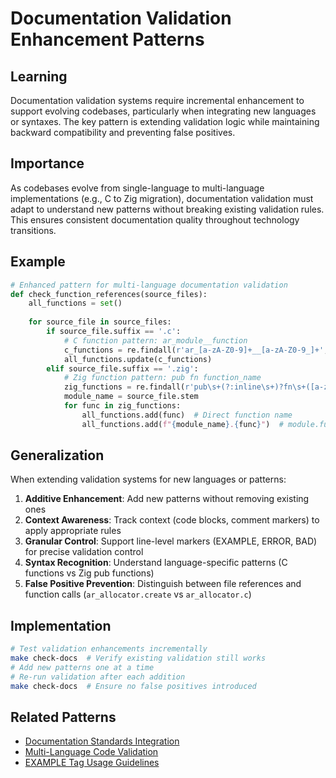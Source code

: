 # Documentation Validation Enhancement Patterns

## Learning
Documentation validation systems require incremental enhancement to support evolving codebases, particularly when integrating new languages or syntaxes. The key pattern is extending validation logic while maintaining backward compatibility and preventing false positives.

## Importance
As codebases evolve from single-language to multi-language implementations (e.g., C to Zig migration), documentation validation must adapt to understand new patterns without breaking existing validation rules. This ensures consistent documentation quality throughout technology transitions.

## Example
```python
# Enhanced pattern for multi-language documentation validation
def check_function_references(source_files):
    all_functions = set()
    
    for source_file in source_files:
        if source_file.suffix == '.c':
            # C function pattern: ar_module__function
            c_functions = re.findall(r'ar_[a-zA-Z0-9]+__[a-zA-Z0-9_]+', content)
            all_functions.update(c_functions)
        elif source_file.suffix == '.zig':
            # Zig function pattern: pub fn function_name
            zig_functions = re.findall(r'pub\s+(?:inline\s+)?fn\s+([a-zA-Z0-9_]+)', content)
            module_name = source_file.stem
            for func in zig_functions:
                all_functions.add(func)  # Direct function name
                all_functions.add(f"{module_name}.{func}")  # module.function syntax
```

## Generalization
When extending validation systems for new languages or patterns:

1. **Additive Enhancement**: Add new patterns without removing existing ones
2. **Context Awareness**: Track context (code blocks, comment markers) to apply appropriate rules
3. **Granular Control**: Support line-level markers (EXAMPLE, ERROR, BAD) for precise validation control
4. **Syntax Recognition**: Understand language-specific patterns (C functions vs Zig pub functions)
5. **False Positive Prevention**: Distinguish between file references and function calls (`ar_allocator.create` vs `ar_allocator.c`)

## Implementation
```bash
# Test validation enhancements incrementally
make check-docs  # Verify existing validation still works
# Add new patterns one at a time
# Re-run validation after each addition
make check-docs  # Ensure no false positives introduced
```

## Related Patterns
- [Documentation Standards Integration](documentation-standards-integration.md)
- [Multi-Language Code Validation](multi-language-code-validation.md)
- [EXAMPLE Tag Usage Guidelines](example-tag-usage-guidelines.md)